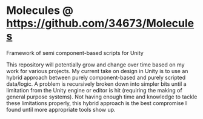 # Molecules @ https://github.com/34673/Molecules
Framework of semi component-based scripts for Unity

This repository will potentially grow and change over time based on my work for various projects. My current take on design in Unity is to use an hybrid approach between purely component-based and purely scripted data/logic. A problem is recursively broken down into simpler bits until a limitation from the Unity engine or editor is hit (requiring the making of general purpose systems). Not having enough time and knowledge to tackle these limitations properly, this hybrid approach is the best compromise I found until more appropriate tools show up.
